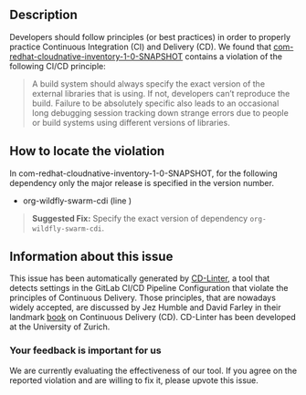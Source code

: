 
## Description
Developers should follow principles (or best practices) in order to properly practice Continuous Integration (CI) and Delivery (CD).
We found that [com-redhat-cloudnative-inventory-1-0-SNAPSHOT](https://gitlab.com/bugbiteme/inventory-wildfly-swarm/blob/master/.gitlab-ci.yml) contains a violation of the following CI/CD principle:

> A build system should always specify the exact version of the external libraries that is using.
If not, developers can’t reproduce the build. Failure to be absolutely specific also leads to an occasional long debugging session tracking down strange errors due to people or build systems using different versions of libraries.

## How to locate the violation

In com-redhat-cloudnative-inventory-1-0-SNAPSHOT, for the following dependency only the major release is specified in the version number.

* org-wildfly-swarm-cdi (line )

> **Suggested Fix:** Specify the exact version of dependency `org-wildfly-swarm-cdi`.

## Information about this issue

This issue has been automatically generated by [CD-Linter](https://gitlab.com/Jancso/configuration-analytics), a tool that detects settings in the GitLab CI/CD Pipeline Configuration that violate the principles of Continuous Delivery. Those principles, that are nowadays widely accepted, are discussed by Jez Humble and David Farley in their landmark [book](https://www.oreilly.com/library/view/continuous-delivery-reliable/9780321670250/) on Continuous Delivery (CD). CD-Linter has been developed at the University of Zurich.

### Your feedback is important for us
We are currently evaluating the effectiveness of our tool. If you agree on the reported violation and are willing to fix it, please upvote this issue.